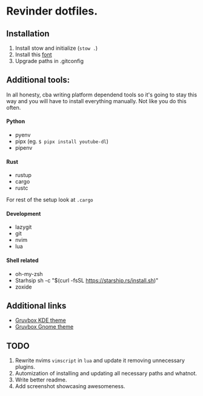 # Revinder dotfiles.

## Installation
1. Install stow and initialize (`stow .`)
2. Install this [font](https://github.com/be5invis/Iosevka)
3. Upgrade paths in .gitconfig

## Additional tools:

In all honesty, cba writing platform dependend tools so it's going to stay
this way and you will have to install everything manually. Not like you do this often.


#### Python
* pyenv
* pipx (eg. `$ pipx install youtube-dl`)
* pipenv

#### Rust 
* rustup
* cargo
* rustc

For rest of the setup look at `.cargo`


#### Development
* lazygit
* git
* nvim
* lua

#### Shell related
* oh-my-zsh
* Starhsip sh -c "$(curl -fsSL https://starship.rs/install.sh)"
* zoxide

## Additional links

* [Gruvbox KDE theme](https://store.kde.org/p/1327719/)
* [Gruvbox Gnome theme](https://github.com/TheGreatMcPain/gruvbox-material-gtk)

## TODO

1. Rewrite nvims `vimscript` in `lua` and update it removing unnecessary plugins.
2. Automization of installing and updating all necessary paths and whatnot.
3. Write better readme.
4. Add screenshot showcasing awesomeness.
